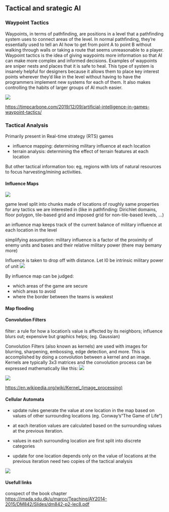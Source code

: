 ## Tactical and srategic AI

### Waypoint Tactics

Waypoints, in terms of pathfinding, are positions in a level that a pathfinding system uses to connect areas of the level. In normal pathfinding, they’re essentially used to tell an AI how to get from point A to point B without walking through walls or taking a route that seems unreasonable to a player. Waypoint tactics is the idea of giving waypoints more information so that AI can make more complex and informed decisions. Examples of waypoints are sniper nests and places that it is safe to heal. This type of system is insanely helpful for designers because it allows them to place key interest points wherever they’d like in the level without having to have the programmers implement new systems for each of them. It also makes controlling the habits of larger groups of AI much easier.


![](../../md_images/waypoint_tactics.png)


https://timpcarbone.com/2019/12/09/artificial-intelligence-in-games-waypoint-tactics/


### Tactical Analysis


Primarily present in Real-time strategy (RTS) games


- influence mapping: determining military influence at each location
- terrain analysis: determining the effect of terrain features at each location


But other tactical information too: eg, regions with lots of natural resources
to focus harvesting/mining activities.


#### Influence Maps

![](../../md_images/influence_map.jpg)


game level split into chunks made of locations of roughly same properties for any tactics we are interested in 
(like in pathfinding: Dirichlet domains, floor polygon, tile-based grid and imposed grid for non-tile-based levels, ...)


an influence map keeps track of the current balance of military influence at each location in the level


simplifying assumption: military influence is a factor of the proximity of enemy units and bases and their relative military power 
(there may bemany more)


Influence is taken to drop off with distance. Let I0 be intrinsic military power of unit
![](../../md_images/unit_influence.jpg)


By influence map can be judged:

- which areas of the game are secure
- which areas to avoid
- where the border between the teams is weakest 

#### Map flooding
#### Convolution Filters
filter: a rule for how a location’s value is affected by its neighbors;
influence blurs out; expensive but graphics helps; (eg. Gaussian)


Convolution Filters (also known as kernels) are used with images for blurring, sharpening, embossing, edge detection, and more. This is accomplished by doing a convolution between a kernel and an image. Kernels are typically 3x3 matrices and the convolution process can be expressed mathematically like this:
![](../../md_images/convolution_filter.png)


![](../../md_images/convolution_kernels.jpg)


https://en.wikipedia.org/wiki/Kernel_(image_processing)

#### Cellular Automata
- update rules generate the value at one location in the map based on values of other surrounding locations (eg. Conway’s“The Game of Life”)

- at each iteration values are calculated based on the surrounding values at the previous iteration.

- values in each surrounding location are first split into discrete categories

- update for one location depends only on the value of locations at the previous iteration need two copies of the tactical analysis

![](../../md_images/cellular_automata.jpg)


#### Usefull links

conspect of the book chapter https://imada.sdu.dk/u/marco/Teaching/AY2014-2015/DM842/Slides/dm842-p2-lec8.pdf